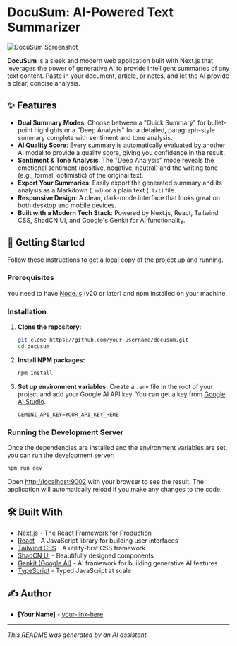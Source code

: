 # DocuSum: AI-Powered Text Summarizer

![DocuSum Screenshot](https://placehold.co/800x450)

**DocuSum** is a sleek and modern web application built with Next.js that leverages the power of generative AI to provide intelligent summaries of any text content. Paste in your document, article, or notes, and let the AI provide a clear, concise analysis.

## ✨ Features

-   **Dual Summary Modes**: Choose between a "Quick Summary" for bullet-point highlights or a "Deep Analysis" for a detailed, paragraph-style summary complete with sentiment and tone analysis.
-   **AI Quality Score**: Every summary is automatically evaluated by another AI model to provide a quality score, giving you confidence in the result.
-   **Sentiment & Tone Analysis**: The "Deep Analysis" mode reveals the emotional sentiment (positive, negative, neutral) and the writing tone (e.g., formal, optimistic) of the original text.
-   **Export Your Summaries**: Easily export the generated summary and its analysis as a Markdown (`.md`) or a plain text (`.txt`) file.
-   **Responsive Design**: A clean, dark-mode interface that looks great on both desktop and mobile devices.
-   **Built with a Modern Tech Stack**: Powered by Next.js, React, Tailwind CSS, ShadCN UI, and Google's Genkit for AI functionality.

## 🚀 Getting Started

Follow these instructions to get a local copy of the project up and running.

### Prerequisites

You need to have [Node.js](https://nodejs.org/en/) (v20 or later) and npm installed on your machine.

### Installation

1.  **Clone the repository:**
    ```bash
    git clone https://github.com/your-username/docusum.git
    cd docusum
    ```

2.  **Install NPM packages:**
    ```bash
    npm install
    ```

3.  **Set up environment variables:**
    Create a `.env` file in the root of your project and add your Google AI API key. You can get a key from [Google AI Studio](https://aistudio.google.com/app/apikey).

    ```.env
    GEMINI_API_KEY=YOUR_API_KEY_HERE
    ```

### Running the Development Server

Once the dependencies are installed and the environment variables are set, you can run the development server:

```bash
npm run dev
```

Open [http://localhost:9002](http://localhost:9002) with your browser to see the result. The application will automatically reload if you make any changes to the code.

## 🛠️ Built With

-   [Next.js](https://nextjs.org/) - The React Framework for Production
-   [React](https://reactjs.org/) - A JavaScript library for building user interfaces
-   [Tailwind CSS](https://tailwindcss.com/) - A utility-first CSS framework
-   [ShadCN UI](https://ui.shadcn.com/) - Beautifully designed components
-   [Genkit (Google AI)](https://firebase.google.com/docs/genkit) - AI framework for building generative AI features
-   [TypeScript](https://www.typescriptlang.org/) - Typed JavaScript at scale

## ✍️ Author

*   **[Your Name]** - [your-link-here](https://your-website.com)

---
*This README was generated by an AI assistant.*
